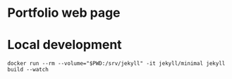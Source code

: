 # Portfolio web page

# Local development
```
docker run --rm --volume="$PWD:/srv/jekyll" -it jekyll/minimal jekyll build --watch
```